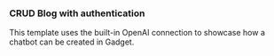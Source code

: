 ### CRUD Blog with authentication
This template uses the built-in OpenAI connection to showcase how a chatbot can be created in Gadget.
